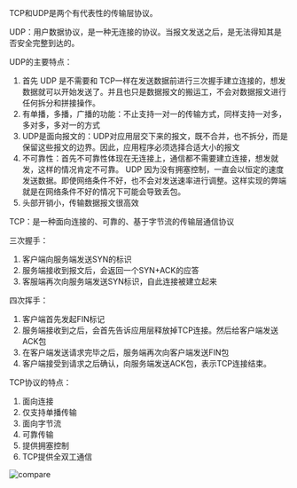 TCP和UDP是两个有代表性的传输层协议。

UDP：用户数据协议，是一种无连接的协议。当报文发送之后，是无法得知其是否安全完整到达的。

UDP的主要特点：

1. 首先 UDP 是不需要和 TCP一样在发送数据前进行三次握手建立连接的，想发数据就可以开始发送了。并且也只是数据报文的搬运工，不会对数据报文进行任何拆分和拼接操作。
2. 有单播，多播，广播的功能：不止支持一对一的传输方式，同样支持一对多，多对多，多对一的方式
3. UDP是面向报文的：UDP对应用层交下来的报文，既不合并，也不拆分，而是保留这些报文的边界。因此，应用程序必须选择合适大小的报文
4. 不可靠性：首先不可靠性体现在无连接上，通信都不需要建立连接，想发就发，这样的情况肯定不可靠。 UDP 因为没有拥塞控制，一直会以恒定的速度发送数据。即使网络条件不好，也不会对发送速率进行调整。这样实现的弊端就是在网络条件不好的情况下可能会导致丢包。
5. 头部开销小，传输数据报文很高效

TCP：是一种面向连接的、可靠的、基于字节流的传输层通信协议

三次握手：

1. 客户端向服务端发送SYN的标识
2. 服务端接收到报文后，会返回一个SYN+ACK的应答
3. 客服端再次向服务端发送SYN标识，自此连接被建立起来

四次挥手：

1. 客户端首先发起FIN标记
2. 服务端接收到之后，会首先告诉应用层释放掉TCP连接。然后给客户端发送ACK包
3. 在客户端发送请求完毕之后，服务端再次向客户端发送FIN包
4. 客户端接受到请求之后确认，向服务端发送ACK包，表示TCP连接结束。

TCP协议的特点：

1. 面向连接
2. 仅支持单播传输
3. 面向字节流
4. 可靠传输
5. 提供拥塞控制
6. TCP提供全双工通信

![compare](http://cdn.lznism.com/20201221_01.png)